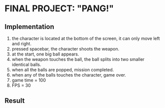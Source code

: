 # FINAL PROJECT: "PANG!"
## Implementation
1. the character is located at the bottom of the screen, it can only move left and right.
2. pressed spacebar, the character shoots the weapon.
3. at the start, one big ball appears.
4. when the weapon touches the ball, the ball splits into two smaller identical balls.
5. when all the balls are popped, mission completed.
6. when any of the balls touches the character, game over.
7. game time = 100
8. FPS = 30

## Result
